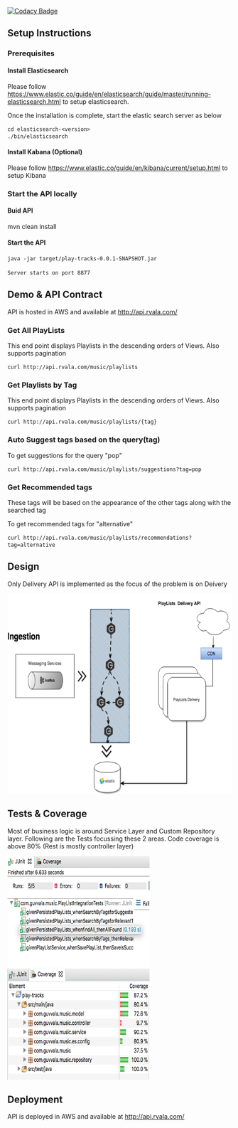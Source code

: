 
[![Codacy Badge](https://api.codacy.com/project/badge/Grade/b3475240ca7344b1b5df4cd43a03b222)](https://www.codacy.com/app/rsguvvala/playlists?utm_source=github.com&amp;utm_medium=referral&amp;utm_content=rsguvvala/playlists&amp;utm_campaign=Badge_Grade)

## Setup Instructions

### Prerequisites

#### Install Elasticsearch

Please follow https://www.elastic.co/guide/en/elasticsearch/guide/master/running-elasticsearch.html to setup elasticsearch.

Once the installation is complete, start the elastic search server as below

```
cd elasticsearch-<version>
./bin/elasticsearch 
```

#### Install Kabana (Optional)

Please follow https://www.elastic.co/guide/en/kibana/current/setup.html to setup Kibana


### Start the API locally

#### Buid API

mvn clean install

#### Start the API

```
java -jar target/play-tracks-0.0.1-SNAPSHOT.jar

Server starts on port 8877
```

## Demo & API Contract

API is hosted in AWS and available at http://api.rvala.com/

### Get All PlayLists

This end point displays Playlists in the descending orders of Views.
Also supports pagination

```
curl http://api.rvala.com/music/playlists

```

### Get Playlists by Tag

This end point displays Playlists in the descending orders of Views.
Also supports pagination
```
curl http://api.rvala.com/music/playlists/{tag}

```
### Auto Suggest tags based on the query(tag)

To get suggestions for the query "pop"
```
curl http://api.rvala.com/music/playlists/suggestions?tag=pop

```

### Get Recommended tags 
These tags will be based on the appearance of the other tags along with the searched tag

To get recommended tags for "alternative"
```
curl http://api.rvala.com/music/playlists/recommendations?tag=alternative

```


## Design

Only Delivery API is implemented as the focus of the problem is on Deivery

<p align="center">
  <img src="./PlayLists%20Design.png" alt="Tests"
       width="654" height="450">
</p>

## Tests & Coverage

Most of business logic is around Service Layer and Custom Repository layer. Following are the Tests focussing these 2 areas.
Code coverage is above 80% (Rest is mostly controller layer)

<p align="left">
  <img src="./static/play_lists_tests.png" alt="Tests"
       width="320" height="250">
  <img src="./static/play_lists_code_coverage.png" alt="Coverage"
       width="320" height="250">
</p>


## Deployment

API is deployed in AWS and available at http://api.rvala.com/
